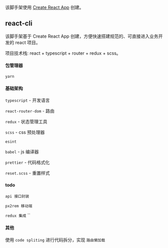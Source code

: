 该脚手架使用 [Create React App](https://github.com/facebook/create-react-app) 创建。

## react-cli

该脚手架基于 Create React App 创建，方便快速搭建规范的、可直接进入业务开发的 react 项目。

项目技术栈: react + typescript + router + redux + scss。

#### 包管理器

`yarn`

#### 基础架构

`typescript` - 开发语言

`react-router-dom` - 路由

`redux` - 状态管理工具

`scss` - css 预处理器

`esint`

`babel` - js 编译器

`prettier` - 代码格式化

`reset.scss` - 重置样式

#### todo

`api 接口封装`

`px2rem 移动端`

`redux 集成`
``

#### 其他

使用 `code spliting` 进行代码拆分，实现 `路由懒加载`
